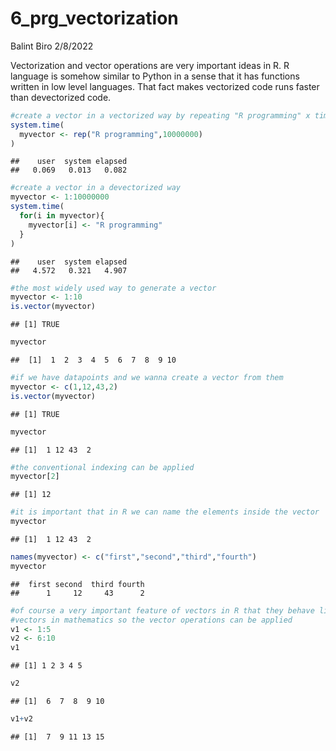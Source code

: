 6_prg_vectorization
================
Balint Biro
2/8/2022

Vectorization and vector operations are very important ideas in R. R
language is somehow similar to Python in a sense that it has functions
written in low level languages. That fact makes vectorized code runs
faster than devectorized code.

``` r
#create a vector in a vectorized way by repeating "R programming" x times
system.time(
  myvector <- rep("R programming",10000000)
)
```

    ##    user  system elapsed 
    ##   0.069   0.013   0.082

``` r
#create a vector in a devectorized way
myvector <- 1:10000000
system.time(
  for(i in myvector){
    myvector[i] <- "R programming"
  }
)
```

    ##    user  system elapsed 
    ##   4.572   0.321   4.907

``` r
#the most widely used way to generate a vector 
myvector <- 1:10
is.vector(myvector)
```

    ## [1] TRUE

``` r
myvector
```

    ##  [1]  1  2  3  4  5  6  7  8  9 10

``` r
#if we have datapoints and we wanna create a vector from them
myvector <- c(1,12,43,2)
is.vector(myvector)
```

    ## [1] TRUE

``` r
myvector
```

    ## [1]  1 12 43  2

``` r
#the conventional indexing can be applied
myvector[2]
```

    ## [1] 12

``` r
#it is important that in R we can name the elements inside the vector
myvector
```

    ## [1]  1 12 43  2

``` r
names(myvector) <- c("first","second","third","fourth")
myvector
```

    ##  first second  third fourth 
    ##      1     12     43      2

``` r
#of course a very important feature of vectors in R that they behave like the
#vectors in mathematics so the vector operations can be applied
v1 <- 1:5
v2 <- 6:10
v1
```

    ## [1] 1 2 3 4 5

``` r
v2
```

    ## [1]  6  7  8  9 10

``` r
v1+v2
```

    ## [1]  7  9 11 13 15
